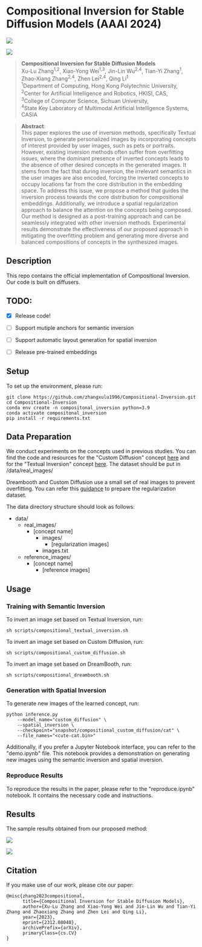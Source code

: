 # Compositional Inversion for Stable Diffusion Models (AAAI 2024)

<a href='https://arxiv.org/abs/2312.08048'><img src='https://img.shields.io/badge/Paper-Arxiv-red'></a>

![](figures/fig1.png)

> **Compositional Inversion for Stable Diffusion Models**<br>
> Xu-Lu Zhang<sup>1,2</sup>, Xiao-Yong Wei<sup>1,3</sup>, Jin-Lin Wu<sup>2,4</sup>, Tian-Yi Zhang<sup>1</sup>, Zhao-Xiang Zhang<sup>2,4</sup>, Zhen Lei<sup>2,4</sup>, Qing Li<sup>1</sup> <br>
> <sup>1</sup>Department of Computing, Hong Kong Polytechnic University, <br><sup>2</sup>Center for Artificial Intelligence and Robotics, HKISI, CAS, <br><sup>3</sup>College of Computer Science, Sichuan University, <br><sup>4</sup>State Key Laboratory of Multimodal Artificial Intelligence Systems, CASIA

>**Abstract**: <br>
> This paper explores the use of inversion methods, specifically Textual Inversion, to generate personalized images by incorporating concepts of interest provided by user images, such as pets or portraits. 
However, existing inversion methods often suffer from overfitting issues, where the dominant presence of inverted concepts leads to the absence of other desired concepts in the generated images. 
It stems from the fact that during inversion, the irrelevant semantics in the user images are also encoded, forcing the inverted concepts to occupy locations far from the core distribution in the embedding space.
To address this issue, we propose a method that guides the inversion process towards the core distribution for compositional embeddings. 
Additionally, we introduce a spatial regularization approach to balance the attention on the concepts being composed. 
Our method is designed as a post-training approach and can be seamlessly integrated with other inversion methods.
Experimental results demonstrate the effectiveness of our proposed approach in mitigating the overfitting problem and generating more diverse and balanced compositions of concepts in the synthesized images.

## Description
This repo contains the official implementation of Compositional Inversion. Our code is built on diffusers.

## TODO:
- [x] Release code!
- [ ] Support mutiple anchors for semantic inversion
- [ ] Support automatic layout generation for spatial inversion
- [ ] Release pre-trained embeddings


## Setup
To set up the environment, please run:

```
git clone https://github.com/zhangxulu1996/Compositional-Inversion.git
cd Compositional-Inversion
conda env create -n compositonal_inversion python=3.9
conda activate compositonal_inversion
pip install -r requirements.txt
```

## Data Preparation
We conduct experiments on the concepts used in previous studies. You can find the code and resources for the "Custom Diffusion" concept [here](https://github.com/adobe-research/custom-diffusion) and for the "Textual Inversion" concept [here](https://github.com/rinongal/textual_inversion). The dataset should be put in /data/real_images/

Dreambooth and Custom Diffusion use a small set of real images to prevent overfitting. You can refer this [guidance](https://huggingface.co/docs/diffusers/training/custom_diffusion) to prepare the regularization dataset.

The data directory structure should look as follows:
- data/
  - real_images/
    - [concept name]
      - images/
        - [regularization images]
      - images.txt
  - reference_images/
    - [concept name]
      - [reference images]

## Usage

### Training with Semantic Inversion

To invert an image set based on Textual Inversion, run:

```
sh scripts/compositional_textual_inversion.sh
```

To invert an image set based on Custom Diffusion, run:

```
sh scripts/compositional_custom_diffusion.sh
```

To invert an image set based on DreamBooth, run:

```
sh scripts/compositional_dreambooth.sh
```

### Generation with Spatial Inversion

To generate new images of the learned concept, run:
```
python inference.py 
    --model_name="custom_diffusion" \
    --spatial_inversion \
    --checkpoint="snapshot/compositional_custom_diffusion/cat" \
    --file_names="<cute-cat.bin>"
```
Additionally, if you prefer a Jupyter Notebook interface, you can refer to the "demo.ipynb" file. This notebook provides a demonstration on generating new images using the semantic inversion and spatial inversion.

### Reproduce Results
To reproduce the results in the paper, please refer to the "reproduce.ipynb" notebook. It contains the necessary code and instructions.

## Results
The sample results obtained from our proposed method:

![](figures/pretrained.png)

![](figures/inverted.png)


## Citation

If you make use of our work, please cite our paper:

```
@misc{zhang2023compositional,
      title={Compositional Inversion for Stable Diffusion Models}, 
      author={Xu-Lu Zhang and Xiao-Yong Wei and Jin-Lin Wu and Tian-Yi Zhang and Zhaoxiang Zhang and Zhen Lei and Qing Li},
      year={2023},
      eprint={2312.08048},
      archivePrefix={arXiv},
      primaryClass={cs.CV}
}
```